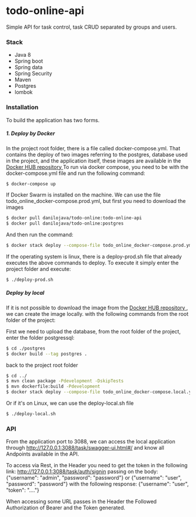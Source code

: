 # todo-online-api

Simple API for task control, task CRUD separated by groups and users.
### Stack

 - Java 8
 - Spring boot
 - Spring data
 - Spring Security
 - Maven
 - Postgres
 - lombok

### Installation

To build the application has two forms.
##### 1. Deploy by Docker
In the project root folder, there is a file called docker-compose.yml. That contains the deploy of two images referring to the postgres, database used in the project, and the application itself, these images are available in the 
[Docker HUB repository ](https://hub.docker.com/r/danilojava/todo-online/tags)
To run via docker compose, you need to be with the docker-compose.yml file and run the following command:
```sh
$ docker-compose up
```

If Docker Swarm is installed on the machine. We can use the file todo_online_docker-compose.prod.yml, but first you need to download the images

```sh
$ docker pull danilojava/todo-online:todo-online-api
$ docker pull danilojava/todo-online:postgres
```
And then run the command:
```sh
$ docker stack deploy --compose-file todo_online_docker-compose.prod.yml --with-registry-auth APP
```
If the operating system is linux, there is a deploy-prod.sh file that already executes the above commands to deploy. To execute it simply enter the project folder and execute:
```sh
$ ./deploy-prod.sh
```

##### Deploy by local
If it is not possible to download the image from the [Docker HUB repository ](https://hub.docker.com/r/danilojava/todo-online/tags), we can create the image locally. with the following commands from the root folder of the project:

First we need to upload the database, from the root folder of the project, enter the folder postgressql:
```sh
$ cd ./postgres
$ docker build --tag postgres .
```
back to the project root folder
```sh
$ cd ../
$ mvn clean package -Pdevelopment -DskipTests
$ mvn dockerfile:build -Pdevelopment
$ docker stack deploy --compose-file todo_online_docker-compose.local.yml --with-registry-auth APP
```

Or if it's on Linux, we can use the deploy-local.sh file
```sh
$ ./deploy-local.sh
```

### API
From the application port to 3088, we can access the local application through http://127.0.0.1:3088/task/swagger-ui.html#/ and know all Andpoints available in the API.

To access via Rest, in the Header you need to get the token in the following link:
http://127.0.0.1:3088/task/auth/signin
passing on the body:
{"username": "admin", "password": "password"}
or
{"username": "user", "password": "password"}
with the following response:
{"username": "user", "token": "...."}

When accessing some URL passes in the Header the Followed Authorization of Bearer and the Token generated.



